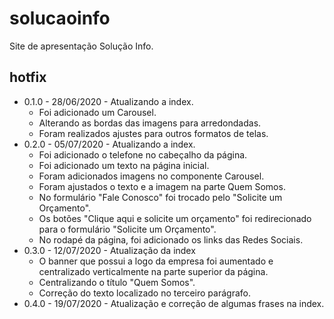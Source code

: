 # solucaoinfo

Site de apresentação Solução Info.

## hotfix
* 0.1.0 - 28/06/2020 - Atualizando a index.
    * Foi adicionado um Carousel.
    * Alterando as bordas das imagens para arredondadas.
    * Foram realizados ajustes para outros formatos de telas.
* 0.2.0 - 05/07/2020 - Atualizando a index.
    * Foi adicionado o telefone no cabeçalho da página.
    * Foi adicionado um texto na página inicial.
    * Foram adicionados imagens no componente Carousel.
    * Foram ajustados o texto e a imagem na parte Quem Somos.
    * No formulário "Fale Conosco" foi trocado pelo "Solicite um Orçamento".
    * Os botões "Clique aqui e solicite um orçamento" foi redirecionado para o formulário "Solicite um Orçamento".
    * No rodapé da página, foi adicionado os links das Redes Sociais.
* 0.3.0 - 12/07/2020 - Atualização da index
    * O banner que possui a logo da empresa foi aumentado e centralizado verticalmente na parte superior da página.
    * Centralizando o título "Quem Somos".
    * Correção do texto localizado no terceiro parágrafo.
* 0.4.0 - 19/07/2020 - Atualização e correção de algumas frases na index.
    
 